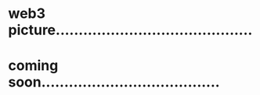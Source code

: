 # web3 picture...........................................
# coming soon.......................................
